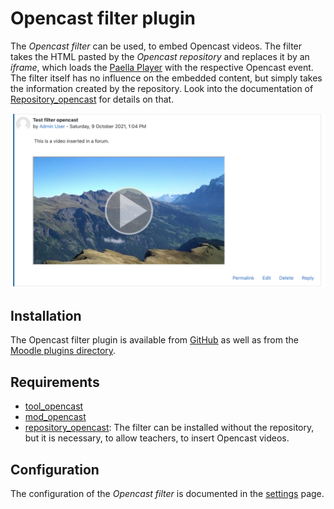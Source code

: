 # Opencast filter plugin
The *Opencast filter* can be used, to embed Opencast videos.
The filter takes the HTML pasted by the *Opencast repository* and replaces it by an *iframe*, which loads the [Paella Player](https://paellaplayer.upv.es/) with the respective Opencast event.
The filter itself has no influence on the embedded content, but simply takes the information created by the repository.
Look into the documentation of [Repository_opencast](https://github.com/Opencast-Moodle/moodle-repository_opencast) for details on that.

![Filter opencast demonstration](../img/filter.png)

## Installation
The Opencast filter plugin is available from [GitHub](https://github.com/Opencast-Moodle/moodle-filter_opencast/releases)  as well as from the [Moodle plugins directory](https://moodle.org/plugins/filter_opencast).

## Requirements
- [tool_opencast](https://github.com/Opencast-Moodle/moodle-tool_opencast)
- [mod_opencast](https://github.com/Opencast-Moodle/moodle-mod_opencast)
- [repository_opencast](https://github.com/Opencast-Moodle/moodle-repository_opencast): The filter can be installed without the repository,
  but it is necessary, to allow teachers, to insert Opencast videos.

## Configuration
The configuration of the *Opencast filter* is documented in the [settings](settings.md) page.